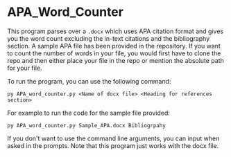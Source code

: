 # APA_Word_Counter

This program parses over a `.docx` which uses APA citation format and gives you the word count excluding the in-text citations and the bibliography section. A sample APA file has been provided in the repository. If you want to count the number of words in your file, you would first have to clone the repo and then either place your file in the repo or mention the absolute path for your file. 

To run the program, you can use the following command:
```
py APA_word_counter.py <Name of docx file> <Heading for references section>
```
For example to run the code for the sample file provided:
```
py APA_word_counter.py Sample_APA.docx Bibliogrpahy
```

If you don't want to use the command line arguments, you can input when asked in the prompts. Note that this program just works with the docx file. 
